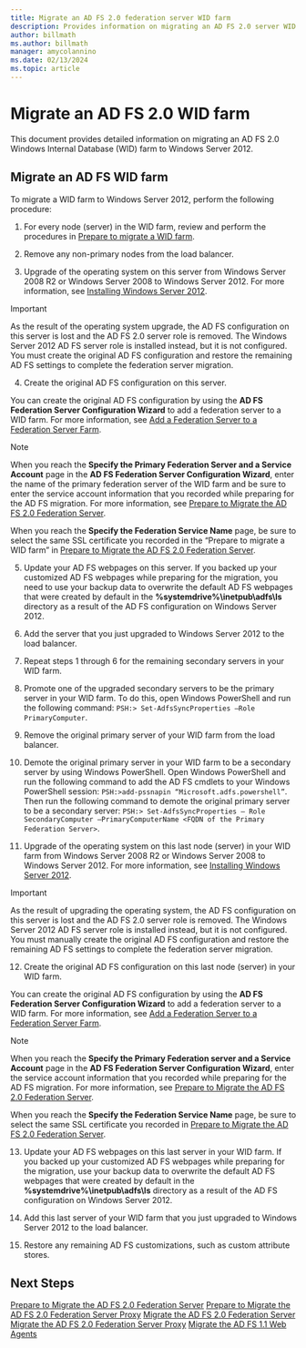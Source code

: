 ```yaml
---
title: Migrate an AD FS 2.0 federation server WID farm
description: Provides information on migrating an AD FS 2.0 server WID farm to Windows Server 2012
author: billmath
ms.author: billmath
manager: amycolannino
ms.date: 02/13/2024
ms.topic: article
---
```



# Migrate an AD FS 2.0 WID farm
This document provides detailed information on migrating an AD FS 2.0 Windows Internal Database (WID) farm to Windows Server 2012.

## Migrate an AD FS WID farm
To migrate a WID farm to Windows Server 2012, perform the following procedure:

1.  For every node (server) in the WID farm, review and perform the procedures in [Prepare to migrate a WID farm](prepare-to-migrate-a-wid-farm.md).

2.  Remove any non-primary nodes from the load balancer.

3.  Upgrade of the operating system on this server from Windows Server 2008 R2 or Windows Server 2008 to Windows Server 2012. For more information, see [Installing Windows Server 2012](/previous-versions/windows/it-pro/windows-server-2012-R2-and-2012/jj134246(v=ws.11)).

> [!IMPORTANT]
>  As the result of the operating system upgrade, the AD FS configuration on this server is lost and the AD FS 2.0 server role is removed. The Windows Server 2012 AD FS server role is installed instead, but it is not configured. You must create the original AD FS configuration and restore the remaining AD FS settings to complete the federation server migration.

4. Create the original AD FS configuration on this server.

You can create the original AD FS configuration by using the **AD FS Federation Server Configuration Wizard** to add a federation server to a WID farm. For more information, see [Add a Federation Server to a Federation Server Farm](add-a-federation-server-to-a-federation-server-farm.md).

> [!NOTE]
> When you reach the **Specify the Primary Federation Server and a Service Account** page in the **AD FS Federation Server Configuration Wizard**, enter the name of the primary federation server of the WID farm and be sure to enter the service account information that you recorded while preparing for the AD FS migration. For more information, see [Prepare to Migrate the AD FS 2.0 Federation Server](prepare-to-migrate-a-wid-farm.md).
>
> When you reach the **Specify the Federation Service Name** page, be sure to select the same SSL certificate you recorded in the “Prepare to migrate a WID farm” in [Prepare to Migrate the AD FS 2.0 Federation Server](prepare-to-migrate-a-wid-farm.md).

5. Update your AD FS webpages on this server. If you backed up your customized AD FS webpages while preparing for the migration, you need to use your backup data to overwrite the default AD FS webpages that were created by default in the **%systemdrive%\inetpub\adfs\ls** directory as a result of the AD FS configuration on Windows Server 2012.

6. Add the server that you just upgraded to Windows Server 2012 to the load balancer.

7. Repeat steps 1 through 6 for the remaining secondary servers in your WID farm.

8. Promote one of the upgraded secondary servers to be the primary server in your WID farm. To do this, open Windows PowerShell and run the following command: `PSH:> Set-AdfsSyncProperties –Role PrimaryComputer`.

9. Remove the original primary server of your WID farm from the load balancer.

10. Demote the original primary server in your WID farm to be a secondary server by using Windows PowerShell. Open Windows PowerShell and run the following command to add the AD FS cmdlets to your Windows PowerShell session: `PSH:>add-pssnapin “Microsoft.adfs.powershell”`. Then run the following command to demote the original primary server to be a secondary server: `PSH:> Set-AdfsSyncProperties – Role SecondaryComputer –PrimaryComputerName <FQDN of the Primary Federation Server>`.

11. Upgrade of the operating system on this last node (server) in your WID farm from Windows Server 2008 R2 or Windows Server 2008 to Windows Server 2012. For more information, see [Installing Windows Server 2012](/previous-versions/windows/it-pro/windows-server-2012-R2-and-2012/jj134246(v=ws.11)).

> [!IMPORTANT]
>  As the result of upgrading the operating system, the AD FS configuration on this server is lost and the AD FS 2.0 server role is removed. The Windows Server 2012 AD FS server role is installed instead, but it is not configured. You must manually create the original AD FS configuration and restore the remaining AD FS settings to complete the federation server migration.

12. Create the original AD FS configuration on this last node (server) in your WID farm.

You can create the original AD FS configuration by using the **AD FS Federation Server Configuration Wizard** to add a federation server to a WID farm. For more information, see [Add a Federation Server to a Federation Server Farm](add-a-federation-server-to-a-federation-server-farm.md).

> [!NOTE]
> When you reach the **Specify the Primary Federation server and a Service Account** page in the **AD FS Federation Server Configuration Wizard**, enter the service account information that you recorded while preparing for the AD FS migration. For more information, see [Prepare to Migrate the AD FS 2.0 Federation Server](prepare-to-migrate-a-wid-farm.md).
>
> When you reach the **Specify the Federation Service Name** page, be sure to select the same SSL certificate you recorded in [Prepare to Migrate the AD FS 2.0 Federation Server](prepare-to-migrate-a-wid-farm.md).

13. Update your AD FS webpages on this last server in your WID farm. If you backed up your customized AD FS webpages while preparing for the migration, use your backup data to overwrite the default AD FS webpages that were created by default in the **%systemdrive%\inetpub\adfs\ls** directory as a result of the AD FS configuration on Windows Server 2012.

14. Add this last server of your WID farm that you just upgraded to Windows Server 2012 to the load balancer.

15. Restore any remaining AD FS customizations, such as custom attribute stores.

## Next Steps
 [Prepare to Migrate the AD FS 2.0 Federation Server](prepare-to-migrate-ad-fs-fed-server.md)
 [Prepare to Migrate the AD FS 2.0 Federation Server Proxy](prepare-to-migrate-ad-fs-fed-proxy.md)
 [Migrate the AD FS 2.0 Federation Server](migrate-the-ad-fs-fed-server.md)
 [Migrate the AD FS 2.0 Federation Server Proxy](migrate-the-ad-fs-2-fed-server-proxy.md)
 [Migrate the AD FS 1.1 Web Agents](migrate-the-ad-fs-web-agent.md)
